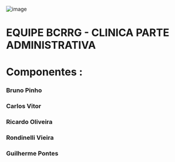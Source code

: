 
![image](https://user-images.githubusercontent.com/65747791/118256997-81206a00-b484-11eb-98e5-737285a1d615.png)



# EQUIPE BCRRG - CLINICA  PARTE ADMINISTRATIVA

# Componentes :

### Bruno Pinho
### Carlos Vitor
### Ricardo Oliveira
### Rondinelli Vieira
### Guilherme Pontes
